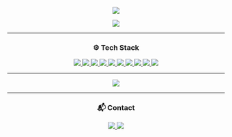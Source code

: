 <!-- 헤더 웨이브 + 타이핑 -->
<p align="center">
  <img src="https://capsule-render.vercel.app/api?type=waving&color=gradient&text=Frontend%20Engineer&height=200&fontSize=40&fontAlignY=40" />
</p>

<p align="center">
  <img src="https://readme-typing-svg.demolab.com?font=Fira+Code&pause=1000&center=true&vCenter=true&width=500&height=30&lines=Creative+Web+Engineer;Loves+DX+and+Automation;Next.js+%7C+TypeScript+%7C+AWS" />
</p>

---

<!-- 스택 아이콘 -->
<h3 align="center">⚙️ Tech Stack</h3>
<p align="center">
  <a href="https://reactjs.org/" target="_blank">
    <img src="https://skillicons.dev/icons?i=react" />
  </a>
  <a href="https://nextjs.org/" target="_blank">
    <img src="https://skillicons.dev/icons?i=nextjs" />
  </a>
  <a href="https://www.typescriptlang.org/" target="_blank">
    <img src="https://skillicons.dev/icons?i=ts" />
  </a>
  <a href="https://developer.mozilla.org/docs/Web/JavaScript" target="_blank">
    <img src="https://skillicons.dev/icons?i=js" />
  </a>
  <a href="https://tailwindcss.com/" target="_blank">
    <img src="https://skillicons.dev/icons?i=tailwind" />
  </a>
  <a href="https://nodejs.org/" target="_blank">
    <img src="https://skillicons.dev/icons?i=nodejs" />
  </a>
  <a href="https://websockets.spec.whatwg.org/" target="_blank">
    <img src="https://img.shields.io/badge/WebSocket-%20-4aa55f?style=flat-square&logo=websocket&logoColor=white" />
  </a>
  <a href="https://aws.amazon.com/" target="_blank">
    <img src="https://skillicons.dev/icons?i=aws" />
  </a>
  <a href="https://www.docker.com/" target="_blank">
    <img src="https://skillicons.dev/icons?i=docker" />
  </a>
  <a href="https://www.jenkins.io/" target="_blank">
    <img src="https://skillicons.dev/icons?i=jenkins" />
  </a>
</p>

---

<p align="center">
  <img src="https://readme-typing-svg.demolab.com?font=Fira+Code&pause=1000&color=F38BA8&center=true&vCenter=true&width=500&height=30&lines=Engineer+%7C+Automator+%7C+Tinker+%7C+Frontend+Dev" />
</p>

---

<!-- 연락처 (심플 뱃지 스타일) -->
<h3 align="center">📬 Contact</h3>
<p align="center">
  <a href="mailto:pgj127@gmail.com">
    <img src="https://img.shields.io/badge/Gmail-pgj127@gmail.com-D14836?style=flat-square&logo=gmail&logoColor=white" />
  </a>
  <a href="https://velog.io/@gyoungjun" target="_blank">
    <img src="https://img.shields.io/badge/Velog-Blog-20c997?style=flat-square&logo=velog" />
  </a>
</p>
